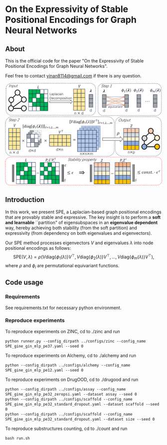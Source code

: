 # On the Expressivity of Stable Positional Encodings for Graph Neural Networks

## About

This is the official code for the paper "On the Expressivity of Stable Positional Encodings for Graph Neural Networks". 

Feel free to contact yinan8114@gmail.com if there is any question.

![model](model.png)

## Introduction

In this work, we present SPE, a Laplacian-based graph positional encodings that are provably stable and expressive. The key insight is to perform a **soft and learnable** ``partition" of eigensubspaces in an **eigenvalue dependent** way, hereby achieving both stability (from the soft partition) and expressivity (from dependency on both eigenvalues and eigenvectors). 


Our SPE method processes eigenvectors $V$ and eigenvalues $\lambda$ into node positional encodings as follows:
$$\text{SPE}(V, \lambda)=\rho(V\text{diag}\{\phi_1(\lambda)\}V^{\top}, V\text{diag}\{\phi_2(\lambda)\}V^{\top}, ..., V\text{diag}\{\phi_m(\lambda)\}V^{\top}),$$
where $\rho$ and $\phi_i$ are permutational equivariant functions.

## Code usage

### Requirements

See requirements.txt for necessary python environment.

### Reproduce experiments

To reproduce experiments on ZINC, cd to ./zinc and run
```
python runner.py --config_dirpath ../configs/zinc --config_name SPE_gine_gin_mlp_pe37.yaml --seed 0
```


To reproduce experiments on Alchemy, cd to ./alchemy and run
```
python --config_dirpath ../configs/alchemy --config_name SPE_gine_gin_mlp_pe12.yaml --seed 0
```

To reproduce experiments on DrugOOD, cd to ./drugood and run
```
python --config_dirpath ../configs/assay --config_name SPE_gine_gin_mlp_pe32_zeropsi.yaml --dataset assay --seed 0
python --config_dirpath ../configs/scaffold --config_name SPE_gine_gin_mlp_pe32_standard_dropout.yaml --dataset scaffold --seed 0
python --config_dirpath ../configs/scaffold --config_name SPE_gine_gin_mlp_pe32_standard_dropout.yaml --dataset size --seed 0
```

To reproduce substructures counting, cd to ./count and run
```
bash run.sh
```
